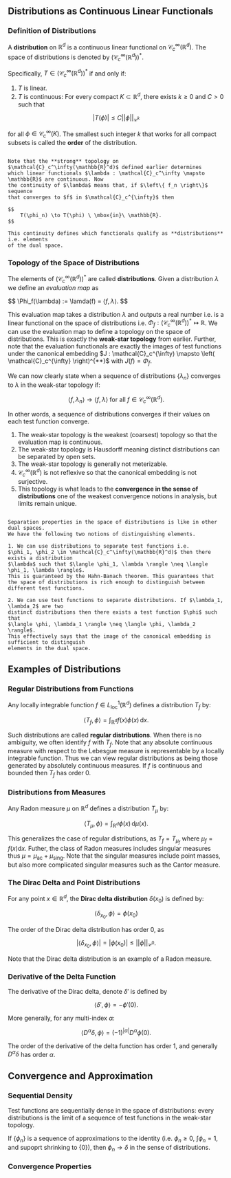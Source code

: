 ## Distributions as Continuous Linear Functionals

### Definition of Distributions

A **distribution** on $\mathbb{R}^d$ is a continuous linear functional on
$\mathcal{C}_c^\infty(\mathbb{R}^d)$. The space of distributions is denoted by
$\left( \mathcal{C}_c^\infty(\mathbb{R}^d) \right)^*$.

Specifically, $T \in \left( \mathcal{C}_c^\infty(\mathbb{R}^d) \right)^*$ if and only if:

1. $T$ is linear.
2. $T$ is continuous: For every compact $K \subset \mathbb{R}^d$, there exists $k \geq 0$
and $C > 0$ such that

$$ |T(\phi)| \leq C || \phi||_{\mathcal{C}^k} $$

for all $\phi \in \mathcal{C}_c^\infty(K)$. The smallest such integer $k$ that works
for all compact subsets is called the **order** of the distribution.

``` {prf:remark}

Note that the **strong** topology on $\mathcal{C}_c^\infty(\mathbb{R}^d)$ defined earlier determines
which linear functionals $\lambda : \mathcal{C}_c^\infty \mapsto \mathbb{R}$ are continuous. Now
the continuity of $\lambda$ means that, if $\left\{ f_n \right\}$ sequence
that converges to $f$ in $\mathcal{C}_c^{\infty}$ then

$$
    T(\phi_n) \to T(\phi) \ \mbox{in}\ \mathbb{R}.
$$

This continuity defines which functionals qualify as **distributions** i.e. elements
of the dual space.

```

### Topology of the Space of Distributions

The elements of $\left( \mathcal{C}_c^\infty(\mathbb{R}^d) \right)^*$ are called **distributions**.
Given a distribution $\lambda$ we define an *evaluation map* as

$$
    \Phi_f(\lambda) := \lamda(f) = $\langle f, \lambda \rangle$.
$$

This evaluation map takes a distribution $\lambda$ and outputs a real number i.e. is a linear functional
on the space of distributions i.e.
$\Phi_f : \left(\mathcal{C}_c^{\infty}(\mathbb{R}^d) \right)^* \mapsto \mathbb{R}$.
We can use the evaluation map to define a topology on the space of distributions. This is
exactly the **weak-star topology** from earlier. Further, note that the evaluation functionals
are exactly the images of test functions under the canonical embedding
$J : \mathcal{C}_c^{\infty) \mapsto \left( \mathcal{C}_c^{\infty} \right)^{**}$
with $J(f) = \Phi_f$.

We can now clearly state when a sequence of distributions
$\left\{ \lambda_n \right\}$ converges to $\lambda$ in the weak-star topology if:

$$
    \langle f, \lambda_n \rangle \to \langle f, \lambda \rangle\ \mbox{for all}\ f \in \mathcal{C}_c^\infty(\mathbb{R}^d).
$$

In other words, a sequence of distributions converges if their values on each test function converge.

1. The weak-star topology is the weakest (coarsest) topology so that the evaluation map is continuous.
2. The weak-star topology is Hausdorff meaning distinct distributions can be separated by open sets.
3. The weak-star topology is generally not meterizable.
4. $\mathcal{C}_c^\infty(\mathbb{R}^d)$ is not reflexive so that the canonical embedding is not surjective.
5. This topology is what leads to the **convergence in the sense of distributions** one of the weakest
convergence notions in analysis, but limits remain unique.

``` {prf:remark}

Separation properties in the space of distributions is like in other dual spaces.
We have the following two notions of distinguishing elements.

1. We can use distributions to separate test functions i.e.
$\phi_1, \phi_2 \in \mathcal{C}_c^\infty(\mathbb{R}^d)$ then there exists a distribution
$\lambda$ such that $\langle \phi_1, \lambda \rangle \neq \langle \phi_1, \lambda \rangle$.
This is guaranteed by the Hahn-Banach theorem. This guarantees that
the space of distributions is rich enough to distinguish between different test functions.

2. We can use test functions to separate distributions. If $\lambda_1, \lambda_2$ are two
distinct distributions then there exists a test function $\phi$ such that
$\langle \phi, \lambda_1 \rangle \neq \langle \phi, \lambda_2 \rangle$.
This effectively says that the image of the canonical embedding is sufficient to distinguish
elements in the dual space.

```

## Examples of Distributions

### Regular Distributions from Functions

Any locally integrable function $f \in L_{\mathrm{loc}}^{1}(\mathbb{R}^d)$ defines a
distribution $T_f$ by:

$$
    \langle T_f, \phi \rangle = \int_{\mathbb{R}^d} f(x) \phi(x)\, \mathrm{d}x.
$$

Such distributions are called **regular distributions**. When there is no ambiguity,
we often identify $f$ with $T_f$. Note that any absolute continuous measure with
respect to the Lebesgue measure is representable by a locally integrable function.
Thus we can view regular distributions as being those generated by absolutely continuous
measures. If $f$ is continuous and bounded then $T_f$ has order 0.

### Distributions from Measures

Any Radon measure $\mu$ on $\mathbb{R}^d$ defines a distribution $T_\mu$ by:

$$
    \langle T_\mu, \phi \rangle = \int_{\mathbb{R}^d} \phi(x) \, \mathrm{d}\mu(x).
$$

This generalizes the case of regular distributions, as $T_f = T_{\mu_f}$ where
$\mu_f = f(x) \mathrm{d}x$. Futher, the class of Radon measures includes singular
measures thus $\mu = \mu_{\mathrm{ac}} + \mu_{\mathrm{sing}}$. Note that the singular
measures include point masses, but also more complicated singular measures such as the
Cantor measure.

### The Dirac Delta and Point Distributions

For any point $x \in \mathbb{R}^d$, the **Dirac delta distribution** $\delta(x_0)$ is
defined by:

$$
    \langle \delta_{x_0},\phi \rangle = \phi(x_0)
$$

The order of the Dirac delta distribution has order 0, as

$$
    |\langle \delta_{x_0}, \phi \rangle| = | \phi(x_0) | \leq || \phi ||_{\mathcal{C}^0}.
$$

Note that the Dirac delta distribution is an example of a Radon measure.

### Derivative of the Delta Function

The derivative of the Dirac delta, denote $\delta'$ is defined by

$$
    \langle \delta', \phi \rangle = -\phi'(0).
$$

More generally, for any multi-index $\alpha$:

$$
    \langle D^\alpha \delta, \phi \rangle = (-1)^{|\alpha|} D^\alpha \phi(0).
$$

The order of the derivative of the delta function has order 1, and generally
$D^\alpha \delta$ has order $\alpha$.

## Convergence and Approximation

### Sequential Density

Test functions are sequentially dense in the space of distributions: every distributions
is the limit of a sequence of test functions in the weak-star topology.

If $\{ \phi_n \}$ is a sequence of approximations to the identity (i.e. $\phi_n \geq 0$,
$\int \phi_n = 1$, and supoprt shrinking to $\{ 0 \}$), then $\phi_n \to \delta$ in the
sense of distributions.

### Convergence Properties








